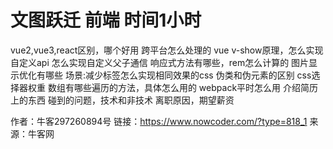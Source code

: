 # 文图跃迁 前端 时间1小时

vue2,vue3,react区别，哪个好用
跨平台怎么处理的
vue v-show原理，怎么实现自定义api
怎么实现自定义父子通信
响应式方法有哪些，rem怎么计算的
图片显示优化有哪些
场景:减少标签怎么实现相同效果的css
伪类和伪元素的区别
css选择器权重
数组有哪些遍历的方法，具体怎么用的
webpack平时怎么用
介绍简历上的东西
碰到的问题，技术和非技术
离职原因，期望薪资



作者：牛客297260894号
链接：https://www.nowcoder.com/?type=818_1
来源：牛客网